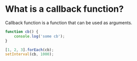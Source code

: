 # What is a callback function?

Callback function is a function that can be used as arguments.

```js
function cb() {
	console.log('some cb');
}

[1, 2, 3].forEach(cb);
setInterval(cb, 1000);
```
